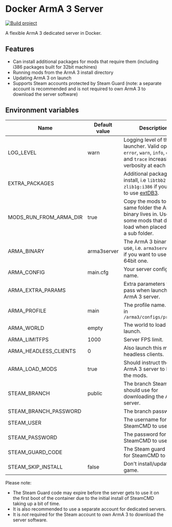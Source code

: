 # Docker ArmA 3 Server

[![Build project](https://github.com/PurplProto/docker-arma3-server/actions/workflows/build.yml/badge.svg)](https://github.com/PurplProto/docker-arma3-server/actions/workflows/build.yml)

A flexible ArmA 3 dedicated server in Docker.

## Features

- Can install additional packages for mods that require them (including i386 packages built for 32bit machines)
- Running mods from the ArmA 3 install directory
- Updating ArmA 3 on launch
- Supports Steam accounts protected by Steam Guard (note: a separate account is recommended and is not required to own ArmA 3 to download the server software)

## Environment variables

| Name                   | Default value | Description                                                                                                                        |
| ---------------------- | ------------- | ---------------------------------------------------------------------------------------------------------------------------------- |
| LOG_LEVEL              | warn          | Logging level of the launcher. Valid options: `error`, `warn`, `info`, `debug` and `trace` increasing the verbosity at each level. |
| EXTRA_PACKAGES         |               | Additional packages to install, i.e `libtbb2:i386 zlib1g:i386` if you want to use [extDB3](https://github.com/SteezCram/extDB3).   |
| MODS_RUN_FROM_ARMA_DIR | true          | Copy the mods to the same folder the ArmA binary lives in. Useful for some mods that don't load when placed within a sub folder.   |
| ARMA_BINARY            | arma3server   | The ArmA 3 binary to use, i.e. `arma3server_x64` if you want to use the 64bit one.                                                 |
| ARMA_CONFIG            | main.cfg      | Your server config file name.                                                                                                      |
| ARMA_EXTRA_PARAMS      |               | Extra parameters to pass when launching the ArmA 3 server.                                                                         |
| ARMA_PROFILE           | main          | The profile name. Stored in `/arma3/configs/profiles`                                                                              |
| ARMA_WORLD             | empty         | The world to load on launch.                                                                                                       |
| ARMA_LIMITFPS          | 1000          | Server FPS limit.                                                                                                                  |
| ARMA_HEADLESS_CLIENTS  | 0             | Also launch this many headless clients.                                                                                            |
| ARMA_LOAD_MODS         | true          | Should instruct the ArmA 3 server to load the mods.                                                                                |
| STEAM_BRANCH           | public        | The branch Steam should use for downloading the ArmA 3 server.                                                                     |
| STEAM_BRANCH_PASSWORD  |               | The branch password.                                                                                                               |
| STEAM_USER             |               | The username for SteamCMD to use.                                                                                                  |
| STEAM_PASSWORD         |               | The password for SteamCMD to use.                                                                                                  |
| STEAM_GUARD_CODE       |               | The Steam guard code for SteamCMD to use.                                                                                          |
| STEAM_SKIP_INSTALL     | false         | Don't install/update the game.                                                                                                     |

Please note:

- The Steam Guard code may expire before the server gets to use it on the first boot of the container due to the initial install of SteamCMD taking up a bit of time.
- It is also recommended to use a separate account for dedicated servers.
- It is *not* required for the Steam account to own ArmA 3 to download the server software.
